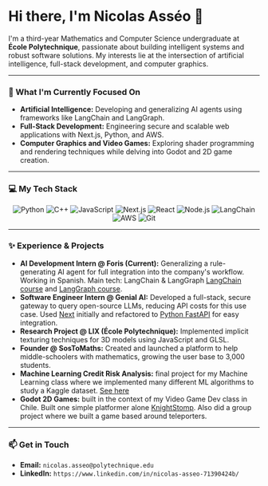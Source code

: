 # Hi there, I'm Nicolas Asséo 👋

I'm a third-year Mathematics and Computer Science undergraduate at **École Polytechnique**, passionate about building intelligent systems and robust software solutions. My interests lie at the intersection of artificial intelligence, full-stack development, and computer graphics.

---

### 🚀 What I'm Currently Focused On

* **Artificial Intelligence:** Developing and generalizing AI agents using frameworks like LangChain and LangGraph.
* **Full-Stack Development:** Engineering secure and scalable web applications with Next.js, Python, and AWS.
* **Computer Graphics and Video Games:** Exploring shader programming and rendering techniques while delving into Godot and 2D game creation.

---

### 💻 My Tech Stack

<p align="center">
  <img src="https://img.shields.io/badge/Python-3776AB?style=for-the-badge&logo=python&logoColor=white" alt="Python"/>
  <img src="https://img.shields.io/badge/C%2B%2B-00599C?style=for-the-badge&logo=c%2B%2B&logoColor=white" alt="C++"/>
  <img src="https://img.shields.io/badge/JavaScript-F7DF1E?style=for-the-badge&logo=javascript&logoColor=black" alt="JavaScript"/>
  <img src="https://img.shields.io/badge/Next.js-000000?style=for-the-badge&logo=next.js&logoColor=white" alt="Next.js"/>
  <img src="https://img.shields.io/badge/React-20232A?style=for-the-badge&logo=react&logoColor=61DAFB" alt="React"/>
  <img src="https://img.shields.io/badge/Node.js-339933?style=for-the-badge&logo=nodedotjs&logoColor=white" alt="Node.js"/>
  <img src="https://img.shields.io/badge/LangChain-blue?style=for-the-badge&logo=langchain&logoColor=white" alt="LangChain"/>
  <img src="https://img.shields.io/badge/Amazon_AWS-232F3E?style=for-the-badge&logo=amazon-aws&logoColor=white" alt="AWS"/>
  <img src="https://img.shields.io/badge/Git-F05032?style=for-the-badge&logo=git&logoColor=white" alt="Git"/>
</p>

---

### ✨ Experience & Projects

* **AI Development Intern @ Foris (Current):** Generalizing a rule-generating AI agent for full integration into the company's workflow. Working in Spanish. Main tech: LangChain & LangGraph [LangChain course](https://github.com/nicolasasseo?tab=repositories) and [LangGraph course](https://github.com/nicolasasseo/LangGraph-CrashCours).
* **Software Engineer Intern @ Genial AI:** Developed a full-stack, secure gateway to query open-source LLMs, reducing API costs for this use case. Used [Next](https://github.com/nicolasasseo/OpenSource_LLM_Wrapper) initially and refactored to [Python FastAPI](https://github.com/nicolasasseo/llm-fast-api) for easy integration.
* **Research Project @ LIX (École Polytechnique):** Implemented implicit texturing techniques for 3D models using JavaScript and GLSL.
* **Founder @ SosToMaths:** Created and launched a platform to help middle-schoolers with mathematics, growing the user base to 3,000 students.
* **Machine Learning Credit Risk Analysis:** final project for my Machine Learning class where we implemented many different ML algorithms to study a Kaggle dataset. [See here](https://github.com/nicolasasseo/Credit_Risk_Analysis)
* **Godot 2D Games:** built in the context of my Video Game Dev class in Chile. Built one simple platformer alone [KnightStomp](https://github.com/nicolasasseo/KnightStomp). Also did a group project where we built a game based around teleporters.

---


### 📫 Get in Touch

* **Email:** `nicolas.asseo@polytechnique.edu`
* **LinkedIn:** `https://www.linkedin.com/in/nicolas-asseo-71390424b/`








